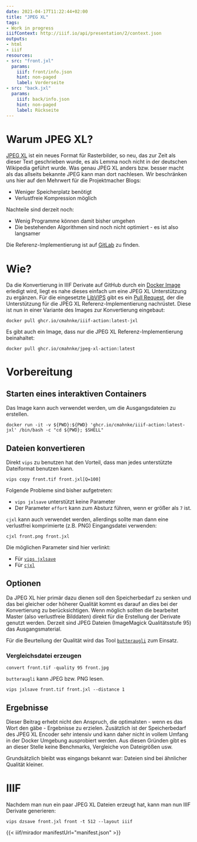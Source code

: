 ```yaml
---
date: 2021-04-17T11:22:44+02:00
title: "JPEG XL"
tags:
- Work in progress
iiifContext: http://iiif.io/api/presentation/2/context.json
outputs:
- html
- iiif
resources:
- src: "front.jxl"
  params:
    iiif: front/info.json
    hint: non-paged
    label: Vorderseite
- src: "back.jxl"
  params:
    iiif: back/info.json
    hint: non-paged
    label: Rückseite
---
```


# Warum JPEG XL?

[JPEG XL](https://en.wikipedia.org/wiki/JPEG_XL) ist ein neues Format für Rasterbilder, so neu, das zur Zeit als dieser Text geschrieben wurde, es als Lemma noch nicht in der deutschen Wikipedia geführt wurde. Was genau JPEG XL anders bzw. besser macht als das allseits bekannte JPEG kann man dort nachlesen. Wir beschränken uns hier auf den Mehrwert für die Projektmacher Blogs:
* Weniger Speicherplatz benötigt
* Verlustfreie Kompression möglich

Nachteile sind derzeit noch:
* Wenig Programme können damit bisher umgehen
* Die bestehenden Algorithmen sind noch nicht optimiert - es ist also langsamer

Die Referenz-Implementierung ist auf [GitLab](https://gitlab.com/wg1/jpeg-xl) zu finden.

# Wie?

Da die Konvertierung in IIIF Derivate auf GitHub durch ein [Docker Image](https://github.com/cmahnke/iiif-action) erledigt wird, liegt es nahe dieses einfach um eine JPEG XL Unterstützung zu ergänzen. Für die eingesetzte [LibVIPS](https://github.com/libvips/libvips) gibt es ein [Pull Request](https://github.com/libvips/libvips/pull/2181), der die Unterstützung für die JPEG XL Referenz-Implementierung nachrüstet. Diese ist nun in einer Variante des Images zur Konvertierung eingebaut:

```
docker pull ghcr.io/cmahnke/iiif-action:latest-jxl
```

Es gibt auch ein  Image, dass nur die JPEG XL Referenz-Implementierung beinahaltet:

```
docker pull ghcr.io/cmahnke/jpeg-xl-action:latest
```


# Vorbereitung

## Starten eines interaktiven Containers

Das Image kann auch verwendet werden, um die Ausgangsdateien zu erstellen.

```
docker run -it -v ${PWD}:${PWD} 'ghcr.io/cmahnke/iiif-action:latest-jxl' /bin/bash -c "cd ${PWD}; $SHELL"
```

## Dateien konvertieren

Direkt `vips` zu benutzen hat den Vorteil, dass man jedes unterstützte Dateiformat benutzen kann.

```
vips copy front.tif front.jxl[Q=100]
```

Folgende Probleme sind bisher aufgetreten:

* `vips jxlsave` unterstützt keine Parameter
* Der Parameter `effort` kann zum Absturz führen, wenn er größer als `7` ist.

`cjxl` kann auch verwendet werden, allerdings sollte man dann eine verlustfrei komprimierte (z.B. PNG) Eingangsdatei verwenden:

```
cjxl front.png front.jxl
```

Die möglichen Parameter sind hier verlinkt:
* Für [`vips jxlsave`](https://github.com/libvips/libvips/blob/add-jxl/libvips/foreign/jxlsave.c)
* Für [`cjxl`](https://gitlab.com/wg1/jpeg-xl/-/blob/master/doc/man/cjxl.txt)

## Optionen

Da JPEG XL hier primär dazu dienen soll den Speicherbedarf zu senken und das bei gleicher oder höherer Qualität kommt es darauf an dies bei der Konvertierung zu berücksichtigen. Wenn möglich sollten die bearbeitet Master (also verlustfreie Bilddaten) direkt für die Erstellung der Derivate genutzt werden. Derzeit sind JPEG Dateien (ImageMagick Qualitätsstufe 95) das Ausgangsmaterial.

Für die Beurteilung der Qualität wird das Tool [`butteraugli`](https://github.com/google/butteraugli) zum Einsatz.

### Vergleichsdatei erzeugen

```
convert front.tif -quality 95 front.jpg
```

`butteraugli` kann JPEG bzw. PNG lesen.

```
vips jxlsave front.tif front.jxl --distance 1
```

## Ergebnisse

Dieser Beitrag erhebt nicht den Anspruch, die optimalsten - wenn es das Wort den gäbe - Ergebnisse zu erzielen. Zusätzlich ist der Speicherbedarf des JPEG XL Encoder sehr intensiv und kann daher nicht in vollem Umfang in der Docker Umgebung ausprobiert werden. Aus diesen Gründen gibt es an dieser Stelle keine Benchmarks, Vergleiche von Dateigrößen usw.

Grundsätzlich bleibt was eingangs bekannt war: Dateien sind bei ähnlicher Qualität kleiner.

# IIIF

Nachdem man nun ein paar JPEG XL Dateien erzeugt hat, kann man nun IIIF Derivate generieren:

```
vips dzsave front.jxl front -t 512 --layout iiif
```

{{< iiif/mirador manifestUrl="manifest.json" >}}
